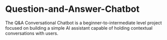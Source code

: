 # Question-and-Answer-Chatbot
The Q&amp;A Conversational Chatbot is a beginner-to-intermediate level project focused on building a simple AI assistant capable of holding contextual conversations with users.
